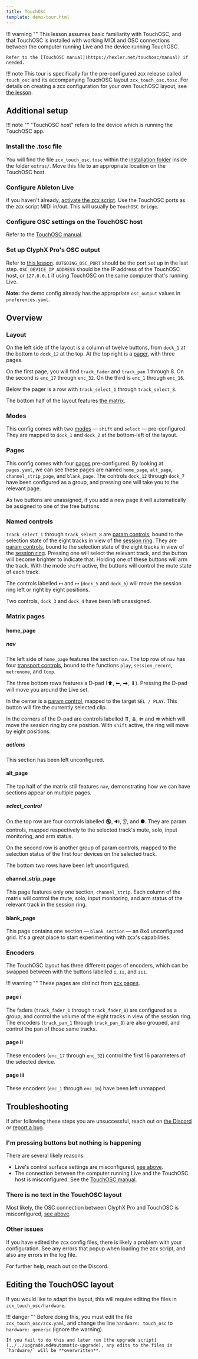 ```yaml
---
title: TouchOSC
template: demo-tour.html
---
```

!!! warning ""
    This lesson assumes basic familiarity with TouchOSC, and that TouchOSC is installed with working MIDI and OSC connections between the computer running Live and the device running TouchOSC.
    
    Refer to the [TouchOSC manual](https://hexler.net/touchosc/manual) if needed.

!!! note
    This tour is specifically for the pre-configured zcx release called `touch_osc` and its accompanying TouchOSC layout `zcx_touch_osc.tosc`.
    For details on creating a zcx configuration for your own TouchOSC layout, see [the lesson](../../touch-osc.md).

## Additional setup

!!! note ""
    "TouchOSC host" refers to the device which is running the TouchOSC app.

### Install the .tosc file

You will find the file `zcx_touch_osc.tosc` within the [installation folder](../installation.md#install-the-script) inside the folder `extras/`.
Move this file to an appropriate location on the TouchOSC host.

### Configure Ableton Live

If you haven't already, [activate the zcx script](../installation.md#activate-the-script).
Use the TouchOSC ports as the zcx script MIDI in/out.
This will usually be `TouchOSC Bridge`.

### Configure OSC settings on the TouchOSC host

Refer to the [TouchOSC manual](https://hexler.net/touchosc/manual/connections-osc).

### Set up ClyphX Pro's OSC output

Refer to [this lesson](../../osc-output.md).
`OUTGOING_OSC_PORT` should be the port set up in the last step.
`OSC_DEVICE_IP_ADDRESS` should be the IP address of the TouchOSC host, or `127.0.0.1` if using TouchOSC on the same computer that's running Live.

**Note:** the demo config already has the appropriate `osc_output` values in `preferences.yaml`.

## Overview

### Layout

On the left side of the layout is a column of twelve buttons, from `dock_1` at the bottom to `dock_12` at the top.
At the top right is a [pager](https://hexler.net/touchosc/manual/controls#pager), with three pages.

On the first page, you will find `track_fader` and `track_pan` 1 through 8.
On the second is `enc_17` through `enc_32`.
On the third is `enc_1` through `enc_16`.

Below the pager is a row with `track_select_1` through `track_select_8`.

The bottom half of the layout features [the matrix](../zcx-concepts.md#matrix-controls).

### Modes

This config comes with two [modes](../zcx-concepts.md#modes) — `shift` and `select` — pre-configured.
They are mapped to `dock_1` and `dock_2` at the bottom-left of the layout.

### Pages

This config comes with four [pages](../zcx-concepts.md#pages) pre-configured.
By looking at `pages.yaml`, we can see these pages are named `home_page`, `alt_page`, `channel_strip_page`, and `blank_page`.
The controls `dock_12` through `dock_7` have been configured as a group, and pressing one will take you to the relevant page.

As two buttons are unassigned, if you add a new page it will automatically be assigned to one of the free buttons.

### Named controls

`track_select_1` through `track_select_8` are [param controls](../../../reference/control/param.md), bound to the selection state of the eight tracks in view of the [session ring](../../session-ring.md).
They are [param controls](../../../reference/control/param.md), bound to the selection state of the eight tracks in view of the [session ring](../../session-ring.md).
Pressing one will select the relevant track, and the button will become brighter to indicate that.
Holding one of these buttons will arm the track.
With the mode `shift` active, the buttons will control the mute state of each track.

The controls labelled ↤ and ↦ (`dock_5` and `dock_6`) will move the session ring left or right by eight positions.

Two controls, `dock_3` and `dock_4` have been left unassigned.

### Matrix pages

#### home_page

##### nav

The left side of `home_page` features the section `nav`.
The top row of `nav` has four [transport controls](../../../reference/control/transport.md), bound to the functions `play`, `session_record`, `metronome`, and `loop`.

The three bottom rows features a D-pad (⬆, ⬅, ⮕, ⬇).
Pressing the D-pad will move you around the Live set.

In the center is a [param control](../../../reference/control/param.md), mapped to the target `SEL / PLAY`.
This button will fire the currently selected clip.

In the corners of the D-pad are controls labelled ⇈, ⇊, ⇇ and ⇉ which will move the session ring by one position.
With `shift` active, the ring will move by eight positions.

##### actions

This section has been left unconfigured.

#### alt_page

The top half of the matrix still features `nav`, demonstrating how we can have sections appear on multiple pages.

##### select_control

On the top row are four controls labelled 🔇, 🔊, 👂, and ●.
They are param controls, mapped respectively to the selected track's mute, solo, input monitoring, and arm status.

On the second row is another group of param controls, mapped to the selection status of the first four devices on the selected track.

The bottom two rows have been left unconfigured.

#### channel_strip_page

This page features only one section, `channel_strip`.
Each column of the matrix will control the mute, solo, input monitoring, and arm status of the relevant track in the session ring.

#### blank_page

This page contains one section — `blank_section` — an 8x4 unconfigured grid.
It's a great place to start experimenting with zcx's capabilities.

### Encoders

The TouchOSC layout has three different pages of encoders, which can be swapped between with the buttons labelled `i`, `ii`, and `iii`.

!!! warning ""
    These pages are distinct from [zcx pages](../zcx-concepts.md#pages).

#### page i

The faders (`track_fader_1` through `track_fader_8`) are configured as a group, and control the volume of the eight tracks in view of the session ring.
The encoders (`track_pan_1` through `track_pan_8`) are also grouped, and control the pan of those same tracks.

#### page ii

These encoders (`enc_17` through `enc_32`) control the first 16 parameters of the selected device.

#### page iii

These encoders (`enc_1` through `enc_16`) have been left unmapped.

## Troubleshooting

If after following these steps you are unsuccessful, reach out on [the Discord](https://discord.zcxcore.com) or [report a bug](../../reporting-bugs.md).

### I'm pressing buttons but nothing is happening

There are several likely reasons:

* Live's control surface settings are misconfigured, [see above](#configure-ableton-live).
* The connection between the computer running Live and the TouchOSC host is misconfigured. See the [TouchOSC manual](https://hexler.net/touchosc/manual/connections).

### There is no text in the TouchOSC layout

Most likely, the OSC connection between ClyphX Pro and TouchOSC is misconfigured, [see above](#configure-osc-settings-on-the-touchosc-host).

### Other issues

If you have edited the zcx config files, there is likely a problem with your configuration.
See any errors that popup when loading the zcx script, and also any errors in the log file.

For further help, reach out on the Discord.

## Editing the TouchOSC layout

If you would like to adapt the layout, this will require editing the files in `zcx_touch_osc/hardware`.

!!! danger ""
    Before doing this, you must edit the file `zcx_touch_osc/zcx.yaml`, and change the line `hardware: touch_osc` to `hardware: generic` (ignore the warning).
    
    If you fail to do this and later run [the upgrade script](../../upgrade.md#automatic-upgrade), any edits to the files in `hardware/` will be **overwritten**.

